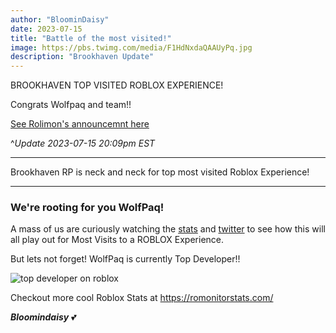 ```yaml
---
author: "BloominDaisy"
date: 2023-07-15
title: "Battle of the most visited!"
image: https://pbs.twimg.com/media/F1HdNxdaQAAUyPq.jpg
description: "Brookhaven Update"
---
```


BROOKHAVEN TOP VISITED ROBLOX EXPERIENCE!

Congrats Wolfpaq and team!!

[See Rolimon's announcemnt here](https://twitter.com/rolimons/status/1680368948632780800?s=46&t=R-EL4-xfJDAuRdFMpQpEdw)

 ^_Update 2023-07-15 20:09pm EST_

 
---
Brookhaven RP is neck and neck for top most visited Roblox Experience!

---

### **We're rooting for you WolfPaq!**

A mass of us are curiously watching the [stats](https://romonitorstats.com/leaderboard/visits/) and [twitter](https://twitter.com/RoMonitorStats/status/1680326191473995777) to see how this will all play out for Most Visits to a ROBLOX Experience.

But lets not forget! WolfPaq is currently Top Developer!!

![top developer on roblox](https://pbs.twimg.com/media/F1G3VbXX0AAZHqZ?format=png&name=small)


Checkout more cool Roblox Stats at https://romonitorstats.com/

 



_**Bloomindaisy**_ <span class="nowrap"><span class="emojify">💕</span>
